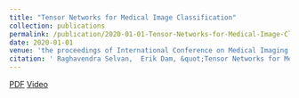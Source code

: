 ```yaml
---
title: "Tensor Networks for Medical Image Classification"
collection: publications
permalink: /publication/2020-01-01-Tensor-Networks-for-Medical-Image-Classification
date: 2020-01-01
venue: 'the proceedings of International Conference on Medical Imaging with Deep Learning (MIDL)'
citation: ' Raghavendra Selvan,  Erik Dam, &quot;Tensor Networks for Medical Image Classification.&quot; In the proceedings of International Conference on Medical Imaging with Deep Learning (MIDL), 2020.'
---
```

[PDF](https://openreview.net/pdf?id=jjk6bxk07G)    [Video](https://www.youtube.com/watch?v=CpBJVULSGiY&)
